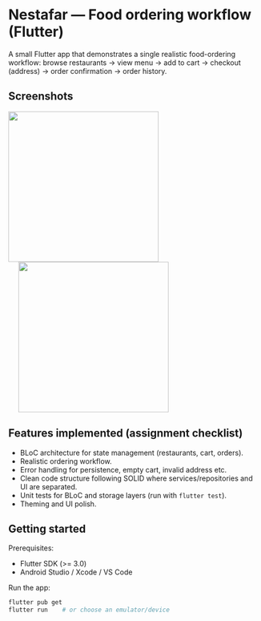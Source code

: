 # Nestafar — Food ordering workflow (Flutter)

A small Flutter app that demonstrates a single realistic food-ordering workflow:
browse restaurants → view menu → add to cart → checkout (address) → order confirmation → order history.

## Screenshots

<p float="left">
  <img src="https://github.com/user-attachments/assets/b84c7124-2f37-4213-bf2a-f61f5f0e2d71" width="300" />
  <img src="https://github.com/user-attachments/assets/39efe9c0-30ea-4478-991a-55ecc9ce2d4d" width="300" style="margin-left: 20px;" />
</p>


## Features implemented (assignment checklist)
- BLoC architecture for state management (restaurants, cart, orders).
- Realistic ordering workflow.
- Error handling for persistence, empty cart, invalid address etc.
- Clean code structure following SOLID where services/repositories and UI are separated.
- Unit tests for BLoC and storage layers (run with `flutter test`).
- Theming and UI polish.

## Getting started

Prerequisites:
- Flutter SDK (>= 3.0)
- Android Studio / Xcode / VS Code

Run the app:

```bash
flutter pub get
flutter run    # or choose an emulator/device
